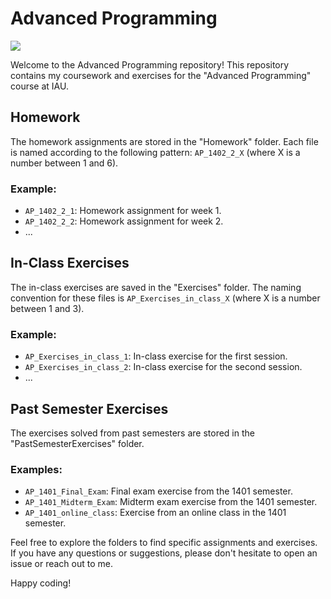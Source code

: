 # Advanced Programming
<img src="https://www.pngmart.com/files/22/Programmer-PNG-Photos.png">

Welcome to the Advanced Programming repository! This repository contains my coursework and exercises for the "Advanced Programming" course at IAU.

## Homework

The homework assignments are stored in the "Homework" folder. Each file is named according to the following pattern: `AP_1402_2_X` (where X is a number between 1 and 6).

### Example:
- `AP_1402_2_1`: Homework assignment for week 1.
- `AP_1402_2_2`: Homework assignment for week 2.
- ...

## In-Class Exercises

The in-class exercises are saved in the "Exercises" folder. The naming convention for these files is `AP_Exercises_in_class_X` (where X is a number between 1 and 3).

### Example:
- `AP_Exercises_in_class_1`: In-class exercise for the first session.
- `AP_Exercises_in_class_2`: In-class exercise for the second session.
- ...

## Past Semester Exercises

The exercises solved from past semesters are stored in the "PastSemesterExercises" folder.

### Examples:
- `AP_1401_Final_Exam`: Final exam exercise from the 1401 semester.
- `AP_1401_Midterm_Exam`: Midterm exam exercise from the 1401 semester.
- `AP_1401_online_class`: Exercise from an online class in the 1401 semester.

Feel free to explore the folders to find specific assignments and exercises. If you have any questions or suggestions, please don't hesitate to open an issue or reach out to me.

Happy coding!
